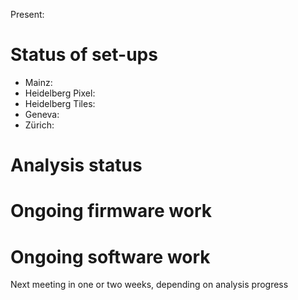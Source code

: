 Present: 

# Status of set-ups #

* Mainz: 
* Heidelberg Pixel:
* Heidelberg Tiles:
* Geneva: 
* Zürich: 

# Analysis status #

# Ongoing firmware work #

# Ongoing software work #
 

Next meeting in one or two weeks, depending on analysis progress